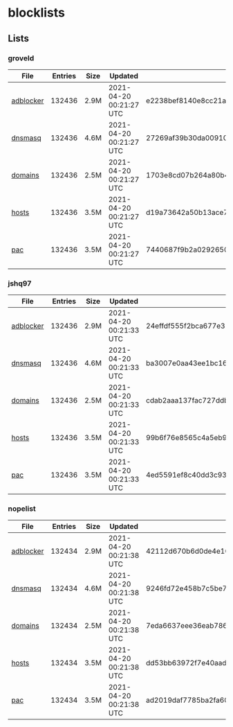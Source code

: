 # blocklists

## Lists

### groveld

|File|Entries|Size|Updated|Hash|
|-|-|-|-|-|
|[adblocker](https://raw.githubusercontent.com/groveld/blocklists/lists/groveld/adblocker.txt)|132436|2.9M|2021-04-20 00:21:27 UTC|e2238bef8140e8cc21a19976016202919c385c2ea1a63e3f415da8e141acf4a4|
|[dnsmasq](https://raw.githubusercontent.com/groveld/blocklists/lists/groveld/dnsmasq.txt)|132436|4.6M|2021-04-20 00:21:27 UTC|27269af39b30da00910be846508a8519d8d59a89bae8cfb637356b4b313c962e|
|[domains](https://raw.githubusercontent.com/groveld/blocklists/lists/groveld/domains.txt)|132436|2.5M|2021-04-20 00:21:27 UTC|1703e8cd07b264a80b45e829ec5de78c1d1461549d10491c33ea04fa9a64472c|
|[hosts](https://raw.githubusercontent.com/groveld/blocklists/lists/groveld/hosts.txt)|132436|3.5M|2021-04-20 00:21:27 UTC|d19a73642a50b13ace71412d0e410b73059d18f270633dd3dc1d8c7288928f9e|
|[pac](https://raw.githubusercontent.com/groveld/blocklists/lists/groveld/pac.txt)|132436|3.5M|2021-04-20 00:21:27 UTC|7440687f9b2a0292650b4de8491ea8d2a8682e14542386ecdbf5ea64bfafa9e4|

### jshq97

|File|Entries|Size|Updated|Hash|
|-|-|-|-|-|
|[adblocker](https://raw.githubusercontent.com/groveld/blocklists/lists/jshq97/adblocker.txt)|132436|2.9M|2021-04-20 00:21:33 UTC|24effdf555f2bca677e322cb1b9eaf9d9ef66c3cd106a32b93d1be48a9704c42|
|[dnsmasq](https://raw.githubusercontent.com/groveld/blocklists/lists/jshq97/dnsmasq.txt)|132436|4.6M|2021-04-20 00:21:33 UTC|ba3007e0aa43ee1bc16684e887d8e9ac814ba2ea15b47a2a1d3169d05aec8e23|
|[domains](https://raw.githubusercontent.com/groveld/blocklists/lists/jshq97/domains.txt)|132436|2.5M|2021-04-20 00:21:33 UTC|cdab2aaa137fac727ddbb4da3971b6a04b091b75040fb331fdd8a754e9d86e6f|
|[hosts](https://raw.githubusercontent.com/groveld/blocklists/lists/jshq97/hosts.txt)|132436|3.5M|2021-04-20 00:21:33 UTC|99b6f76e8565c4a5eb99acc59deeaf1599893a8ed71e46ea8a05c6a949f04fc0|
|[pac](https://raw.githubusercontent.com/groveld/blocklists/lists/jshq97/pac.txt)|132436|3.5M|2021-04-20 00:21:33 UTC|4ed5591ef8c40dd3c93c2afcd5267efeba0a0b70db89bd7bd59a6e7658c70b08|

### nopelist

|File|Entries|Size|Updated|Hash|
|-|-|-|-|-|
|[adblocker](https://raw.githubusercontent.com/groveld/blocklists/lists/nopelist/adblocker.txt)|132434|2.9M|2021-04-20 00:21:38 UTC|42112d670b6d0de4e109cc93b08f86331e4578ef17555d3bcebc14e61b071d5f|
|[dnsmasq](https://raw.githubusercontent.com/groveld/blocklists/lists/nopelist/dnsmasq.txt)|132434|4.6M|2021-04-20 00:21:38 UTC|9246fd72e458b7c5be748bdec19eb7d9f90a72c835547ea1127435ebee618736|
|[domains](https://raw.githubusercontent.com/groveld/blocklists/lists/nopelist/domains.txt)|132434|2.5M|2021-04-20 00:21:38 UTC|7eda6637eee36eab78631152a153dfc3d9309bae157aed344177126339917adf|
|[hosts](https://raw.githubusercontent.com/groveld/blocklists/lists/nopelist/hosts.txt)|132434|3.5M|2021-04-20 00:21:38 UTC|dd53bb63972f7e40aad55434ab94436fef4f6fe88bfd8e17f488bd1aef90f04c|
|[pac](https://raw.githubusercontent.com/groveld/blocklists/lists/nopelist/pac.txt)|132434|3.5M|2021-04-20 00:21:38 UTC|ad2019daf7785ba2fa601fcd6630e29b37ded20dfab864501aeac83c86c36a4a|
